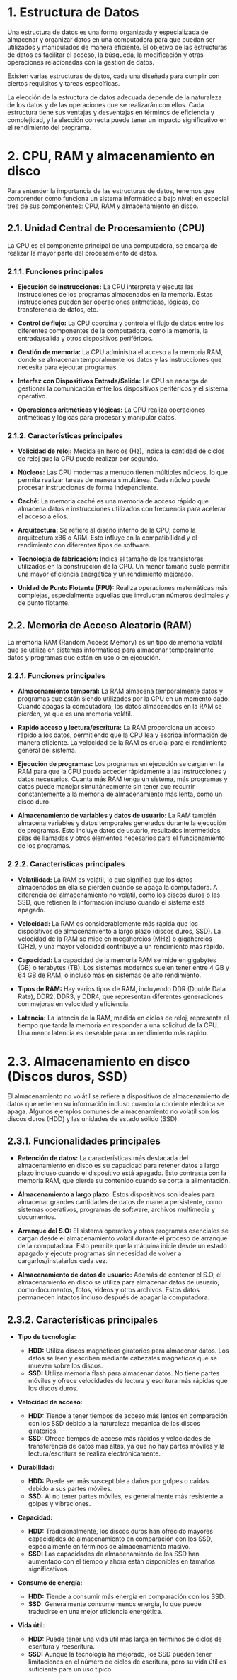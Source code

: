 # 1. Estructura de Datos

Una estructura de datos es una forma organizada y especializada de almacenar y organizar datos en una computadora para que puedan ser utilizados y manipulados de manera eficiente. El objetivo de las estructuras de datos es facilitar el acceso, la búsqueda, la modificación y otras operaciones relacionadas con la gestión de datos.

Existen varias estructuras de datos, cada una diseñada para cumplir con ciertos requisitos y tareas específicas.

La elección de la estructura de datos adecuada depende de la naturaleza de los datos y de las operaciones que se realizarán con ellos. Cada estructura tiene sus ventajas y desventajas en términos de eficiencia y complejidad, y la elección correcta puede tener un impacto significativo en el rendimiento del programa.

# 2. CPU, RAM y almacenamiento en disco

Para entender la importancia de las estructuras de datos, tenemos que comprender como funciona un sistema informático a bajo nivel; en especial tres de sus componentes: CPU, RAM y almacenamiento en disco.

## 2.1. Unidad Central de Procesamiento (CPU)

La CPU es el componente principal de una computadora, se encarga de realizar la mayor parte del procesamiento de datos.

### 2.1.1. Funciones principales

- **Ejecución de instrucciones:** La CPU interpreta y ejecuta las instrucciones de los programas almacenados en la memoria. Estas instrucciones pueden ser operaciones aritméticas, lógicas, de transferencia de datos, etc.

- **Control de flujo:** La CPU coordina y controla el flujo de datos entre los diferentes componentes de la computadora, como la memoria, la entrada/salida y otros dispositivos periféricos.

- **Gestión de memoria:** La CPU administra el acceso a la memoria RAM, donde se almacenan temporalmente los datos y las instrucciones que necesita para ejecutar programas.

- **Interfaz con Dispositivos Entrada/Salida:** La CPU se encarga de gestionar la comunicación entre los dispositivos periféricos y el sistema operativo.

- **Operaciones aritméticas y lógicas:** La CPU realiza operaciones aritméticas y lógicas para procesar y manipular datos.

### 2.1.2. Características principales

- **Volicidad de reloj:** Medida en hercios (Hz), indica la cantidad de ciclos de reloj que la CPU puede realizar por segundo.

- **Núcleos:** Las CPU modernas a menudo tienen múltiples núcleos, lo que permite realizar tareas de manera simultánea. Cada núcleo puede procesar instrucciones de forma independiente.

- **Caché:** La memoria caché es una memoria de acceso rápido que almacena datos e instrucciones utilizados con frecuencia para acelerar el acceso a ellos.

- **Arquitectura:** Se refiere al diseño interno de la CPU, como la arquitectura x86 o ARM. Esto influye en la compatibilidad y el rendimiento con diferentes tipos de software.

- **Tecnología de fabricación:** Indica el tamaño de los transistores utilizados en la construcción de la CPU. Un menor tamaño suele permitir una mayor eficiencia energética y un rendimiento mejorado.

- **Unidad de Punto Flotante (FPU):** Realiza operaciones matemáticas más complejas, especialmente aquellas que involucran números decimales y de punto flotante.

## 2.2. Memoria de Acceso Aleatorio (RAM)

La memoria RAM (Random Access Memory) es un tipo de memoria volátil que se utiliza en sistemas informáticos para almacenar temporalmente datos y programas que están en uso o en ejecución.

### 2.2.1. Funciones principales

- **Almacenamiento temporal:** La RAM almacena temporalmente datos y programas que están siendo utilizados por la CPU en un momento dado. Cuando apagas la computadora, los datos almacenados en la RAM se pierden, ya que es una memoria volátil.

- **Rapido acceso y lectura/escritura:** La RAM proporciona un acceso rápido a los datos, permitiendo que la CPU lea y escriba información de manera eficiente. La velocidad de la RAM es crucial para el rendimiento general del sistema.

- **Ejecución de programas:** Los programas en ejecución se cargan en la RAM para que la CPU pueda acceder rápidamente a las instrucciones y datos necesarios. Cuanta más RAM tenga un sistema, más programas y datos puede manejar simultáneamente sin tener que recurrir constantemente a la memoria de almacenamiento más lenta, como un disco duro.

- **Almacenamiento de variables y datos de usuario:** La RAM también almacena variables y datos temporales generados durante la ejecución de programas. Esto incluye datos de usuario, resultados intermetidos, pilas de llamadas y otros elementos necesarios para el funcionamiento de los programas.

### 2.2.2. Características principales

- **Volatilidad:** La RAM es volátil, lo que significa que los datos almacenados en ella se pierden cuando se apaga la computadora. A diferencia del almacenamiento no volátil, como los discos duros o las SSD, que retienen la información incluso cuando el sistema está apagado.

- **Velocidad:** La RAM es considerablemente más rápida que los dispositivos de almacenamiento a largo plazo (discos duros, SSD). La velocidad de la RAM se mide en megahercios (MHz) o gigahercios (GHz), y una mayor velocidad contribuye a un rendimiento más rápido.

- **Capacidad:** La capacidad de la memoria RAM se mide en gigabytes (GB) o terabytes (TB). Los sistemas modernos suelen tener entre 4 GB y 64 GB de RAM, o incluso más en sistemas de alto rendimiento.

- **Tipos de RAM:** Hay varios tipos de RAM, incluyendo DDR (Double Data Rate), DDR2, DDR3, y DDR4, que representan diferentes generaciones con mejoras en velocidad y eficiencia.

- **Latencia:** La latencia de la RAM, medida en ciclos de reloj, representa el tiempo que tarda la memoria en responder a una solicitud de la CPU. Una menor latencia es deseable para un rendimiento más rápido.

# 2.3. Almacenamiento en disco (Discos duros, SSD)

El almacenamiento no volátil se refiere a dispositivos de almacenamiento de datos que retienen su información incluso cuando la corriente eléctrica se apaga.
Algunos ejemplos comunes de almacenamiento no volátil son los discos duros (HDD) y las unidades de estado sólido (SSD).

## 2.3.1. Funcionalidades principales

- **Retención de datos:** La características más destacada del almacenamiento en disco es su capacidad para retener datos a largo plazo incluso cuando el dispositivo está apagado. Esto contrasta con la memoria RAM, que pierde su contenido cuando se corta la alimentación.

- **Almacenamiento a largo plazo:** Estos dispositivos son ideales para almacenar grandes cantidades de datos de manera persistente, como sistemas operativos, programas de software, archivos multimedia y documentos.

- **Arranque del S.O:** El sistema operativo y otros programas esenciales se cargan desde el almacenamiento volátil durante el proceso de arranque de la computadora. Esto permite que la máquina inicie desde un estado apagado y ejecute programas sin necesidad de volver a cargarlos/instalarlos cada vez.

- **Almacenamiento de datos de usuario:** Además de contener el S.O, el almacenamiento en disco se utiliza para almacenar datos de usuario, como documentos, fotos, videos y otros archivos. Estos datos permanecen intactos incluso después de apagar la computadora.

## 2.3.2. Características principales

- **Tipo de tecnología:**

  - **HDD:** Utiliza discos magnéticos giratorios para almacenar datos. Los datos se leen y escriben mediante cabezales magnéticos que se mueven sobre los discos.
  - **SSD:** Utiliza memoria flash para almacenar datos. No tiene partes móviles y ofrece velocidades de lectura y escritura más rápidas que los discos duros.

- **Velocidad de acceso:**

  - **HDD:** Tiende a tener tiempos de acceso más lentos en comparación con los SSD debido a la naturaleza mecánica de los discos giratorios.
  - **SSD:** Ofrece tiempos de acceso más rápidos y velocidades de transferencia de datos más altas, ya que no hay partes móviles y la lectura/escritura se realiza electrónicamente.

- **Durabilidad:**

  - **HDD:** Puede ser más susceptible a daños por golpes o caídas debido a sus partes móviles.
  - **SSD:** Al no tener partes móviles, es generalmente más resistente a golpes y vibraciones.

- **Capacidad:**

  - **HDD:** Tradicionalmente, los discos duros han ofrecido mayores capacidades de almacenamiento en comparación con los SSD, especialmente en términos de almacenamiento masivo.
  - **SSD:** Las capacidades de almacenamiento de los SSD han aumentado con el tiempo y ahora están disponibles en tamaños significativos.

- **Consumo de energía:**

  - **HDD:** Tiende a consumir más energía en comparación con los SSD.
  - **SSD:** Generalmente consume menos energía, lo que puede traducirse en una mejor eficiencia energética.

- **Vida útil:**
  - **HDD:** Puede tener una vida útil más larga en términos de ciclos de escritura y reescritura.
  - **SSD:** Aunque la tecnología ha mejorado, los SSD pueden tener limitaciones en el número de ciclos de escritura, pero su vida útil es suficiente para un uso típico.

